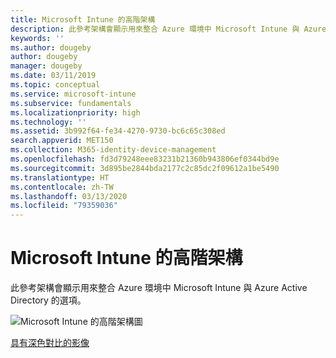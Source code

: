 ```yaml
---
title: Microsoft Intune 的高階架構
description: 此參考架構會顯示用來整合 Azure 環境中 Microsoft Intune 與 Azure Active Directory 的選項。
keywords: ''
ms.author: dougeby
author: dougeby
manager: dougeby
ms.date: 03/11/2019
ms.topic: conceptual
ms.service: microsoft-intune
ms.subservice: fundamentals
ms.localizationpriority: high
ms.technology: ''
ms.assetid: 3b992f64-fe34-4270-9730-bc6c65c308ed
search.appverid: MET150
ms.collection: M365-identity-device-management
ms.openlocfilehash: fd3d79248eee83231b21360b943806ef0344bd9e
ms.sourcegitcommit: 3d895be2844bda2177c2c85dc2f09612a1be5490
ms.translationtype: HT
ms.contentlocale: zh-TW
ms.lasthandoff: 03/13/2020
ms.locfileid: "79359036"
---
```

# <a name="high-level-architecture-for-microsoft-intune"></a>Microsoft Intune 的高階架構
此參考架構會顯示用來整合 Azure 環境中 Microsoft Intune 與 Azure Active Directory 的選項。  

![Microsoft Intune 的高階架構圖](./media/high-level-architecture/intunearchitecture_wh.svg)

[具有深色對比的影像](./media/intunearchitecture.svg)
